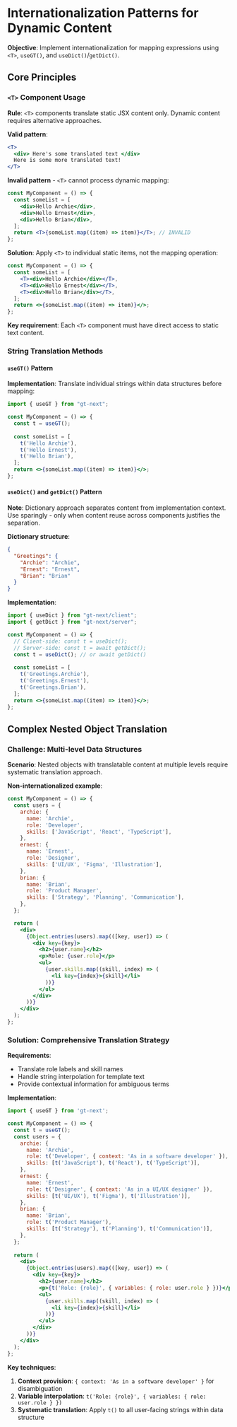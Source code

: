 # Internationalization Patterns for Dynamic Content

**Objective**: Implement internationalization for mapping expressions using `<T>`, `useGT()`, and `useDict()`/`getDict()`.

## Core Principles

### `<T>` Component Usage

**Rule**: `<T>` components translate static JSX content only. Dynamic content requires alternative approaches.

**Valid pattern**:
```jsx
<T>
  <div> Here's some translated text </div>
  Here is some more translated text!
</T>
```

**Invalid pattern** - `<T>` cannot process dynamic mapping:
```jsx
const MyComponent = () => {
  const someList = [
    <div>Hello Archie</div>,
    <div>Hello Ernest</div>,
    <div>Hello Brian</div>,
  ];
  return <T>{someList.map((item) => item)}</T>; // INVALID
};
```

**Solution**: Apply `<T>` to individual static items, not the mapping operation:
```jsx
const MyComponent = () => {
  const someList = [
    <T><div>Hello Archie</div></T>,
    <T><div>Hello Ernest</div></T>,
    <T><div>Hello Brian</div></T>,
  ];
  return <>{someList.map((item) => item)}</>;
};
```

**Key requirement**: Each `<T>` component must have direct access to static text content.

### String Translation Methods

#### `useGT()` Pattern

**Implementation**: Translate individual strings within data structures before mapping:

```jsx
import { useGT } from "gt-next";

const MyComponent = () => {
  const t = useGT();
  
  const someList = [
    t('Hello Archie'),
    t('Hello Ernest'),
    t('Hello Brian'),
  ];
  return <>{someList.map((item) => item)}</>;
};
```

#### `useDict()` and `getDict()` Pattern

**Note**: Dictionary approach separates content from implementation context. Use sparingly - only when content reuse across components justifies the separation.

**Dictionary structure**:
```json
{
  "Greetings": {
    "Archie": "Archie",
    "Ernest": "Ernest", 
    "Brian": "Brian"
  }
}
```

**Implementation**:
```jsx
import { useDict } from "gt-next/client";
import { getDict } from "gt-next/server";

const MyComponent = () => {
  // Client-side: const t = useDict();
  // Server-side: const t = await getDict();
  const t = useDict(); // or await getDict()
  
  const someList = [
    t('Greetings.Archie'),
    t('Greetings.Ernest'),
    t('Greetings.Brian'),
  ];
  return <>{someList.map((item) => item)}</>;
};
```

## Complex Nested Object Translation

### Challenge: Multi-level Data Structures

**Scenario**: Nested objects with translatable content at multiple levels require systematic translation approach.

**Non-internationalized example**:
```jsx
const MyComponent = () => {
  const users = {
    archie: {
      name: 'Archie',
      role: 'Developer',
      skills: ['JavaScript', 'React', 'TypeScript'],
    },
    ernest: {
      name: 'Ernest', 
      role: 'Designer',
      skills: ['UI/UX', 'Figma', 'Illustration'],
    },
    brian: {
      name: 'Brian',
      role: 'Product Manager', 
      skills: ['Strategy', 'Planning', 'Communication'],
    },
  };

  return (
    <div>
      {Object.entries(users).map(([key, user]) => (
        <div key={key}>
          <h2>{user.name}</h2>
          <p>Role: {user.role}</p>
          <ul>
            {user.skills.map((skill, index) => (
              <li key={index}>{skill}</li>
            ))}
          </ul>
        </div>
      ))}
    </div>
  );
};
```

### Solution: Comprehensive Translation Strategy

**Requirements**:
- Translate role labels and skill names
- Handle string interpolation for template text
- Provide contextual information for ambiguous terms

**Implementation**:
```jsx
import { useGT } from 'gt-next';

const MyComponent = () => {
  const t = useGT();
  const users = {
    archie: {
      name: 'Archie',
      role: t('Developer', { context: 'As in a software developer' }),
      skills: [t('JavaScript'), t('React'), t('TypeScript')],
    },
    ernest: {
      name: 'Ernest',
      role: t('Designer', { context: 'As in a UI/UX designer' }),
      skills: [t('UI/UX'), t('Figma'), t('Illustration')],
    },
    brian: {
      name: 'Brian',
      role: t('Product Manager'),
      skills: [t('Strategy'), t('Planning'), t('Communication')],
    },
  };
  
  return (
    <div>
      {Object.entries(users).map(([key, user]) => (
        <div key={key}>
          <h2>{user.name}</h2>
          <p>{t('Role: {role}', { variables: { role: user.role } })}</p>
          <ul>
            {user.skills.map((skill, index) => (
              <li key={index}>{skill}</li>
            ))}
          </ul>
        </div>
      ))}
    </div>
  );
};
```

**Key techniques**:
1. **Context provision**: `{ context: 'As in a software developer' }` for disambiguation
2. **Variable interpolation**: `t('Role: {role}', { variables: { role: user.role } })`
3. **Systematic translation**: Apply `t()` to all user-facing strings within data structure
